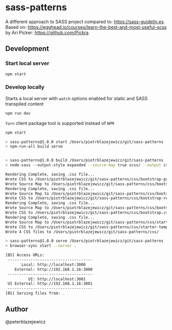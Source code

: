 # sass-patterns

A different approach to SASS project compared to: https://sass-guidelin.es. Based on: https://egghead.io/courses/learn-the-best-and-most-useful-scss by Ari Picker: https://github.com/Pickra.

## Development

### Start local server

```bash
npm start
```

### Develop locally

Starts a local server with `watch` options enabled for static and SASS transpiled content

```bash
npm run dev
```

`Yarn` client package tool is supported instead of `NPM`

```bash
npm start

> sass-patterns@1.0.0 start /Users/piotrblazejewicz/git/sass-patterns
> npm-run-all build serve


> sass-patterns@1.0.0 build /Users/piotrblazejewicz/git/sass-patterns
> node-sass --output-style expanded --source-map true scss/ --output css/

Rendering Complete, saving .css file...
Wrote CSS to /Users/piotrblazejewicz/git/sass-patterns/css/bootstrap-grid.css
Wrote Source Map to /Users/piotrblazejewicz/git/sass-patterns/css/bootstrap-grid.css.map
Rendering Complete, saving .css file...
Wrote Source Map to /Users/piotrblazejewicz/git/sass-patterns/css/bootstrap-reboot.css.map
Wrote CSS to /Users/piotrblazejewicz/git/sass-patterns/css/bootstrap-reboot.css
Rendering Complete, saving .css file...
Wrote Source Map to /Users/piotrblazejewicz/git/sass-patterns/css/bootstrap.css.map
Wrote CSS to /Users/piotrblazejewicz/git/sass-patterns/css/bootstrap.css
Rendering Complete, saving .css file...
Wrote Source Map to /Users/piotrblazejewicz/git/sass-patterns/css/starter-template.css.map
Wrote CSS to /Users/piotrblazejewicz/git/sass-patterns/css/starter-template.css
Wrote 4 CSS files to /Users/piotrblazejewicz/git/sass-patterns/css/

> sass-patterns@1.0.0 serve /Users/piotrblazejewicz/git/sass-patterns
> browser-sync start --server .

[BS] Access URLs:
 -------------------------------------
       Local: http://localhost:3000
    External: http://192.168.1.16:3000
 -------------------------------------
          UI: http://localhost:3001
 UI External: http://192.168.1.16:3001
 -------------------------------------
[BS] Serving files from: .
```

## Author

@peterblazejewicz

